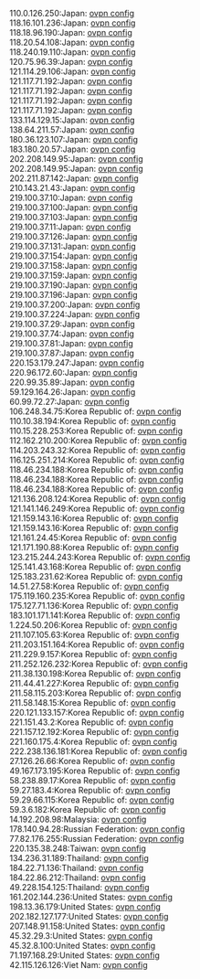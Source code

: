 110.0.126.250:Japan: [ovpn config](vpn/110_0_126_250.ovpn)  
118.16.101.236:Japan: [ovpn config](vpn/118_16_101_236.ovpn)  
118.18.96.190:Japan: [ovpn config](vpn/118_18_96_190.ovpn)  
118.20.54.108:Japan: [ovpn config](vpn/118_20_54_108.ovpn)  
118.240.19.110:Japan: [ovpn config](vpn/118_240_19_110.ovpn)  
120.75.96.39:Japan: [ovpn config](vpn/120_75_96_39.ovpn)  
121.114.29.106:Japan: [ovpn config](vpn/121_114_29_106.ovpn)  
121.117.71.192:Japan: [ovpn config](vpn/121_117_71_192.ovpn)  
121.117.71.192:Japan: [ovpn config](vpn/121_117_71_192.ovpn)  
121.117.71.192:Japan: [ovpn config](vpn/121_117_71_192.ovpn)  
121.117.71.192:Japan: [ovpn config](vpn/121_117_71_192.ovpn)  
133.114.129.15:Japan: [ovpn config](vpn/133_114_129_15.ovpn)  
138.64.211.57:Japan: [ovpn config](vpn/138_64_211_57.ovpn)  
180.36.123.107:Japan: [ovpn config](vpn/180_36_123_107.ovpn)  
183.180.20.57:Japan: [ovpn config](vpn/183_180_20_57.ovpn)  
202.208.149.95:Japan: [ovpn config](vpn/202_208_149_95.ovpn)  
202.208.149.95:Japan: [ovpn config](vpn/202_208_149_95.ovpn)  
202.211.87.142:Japan: [ovpn config](vpn/202_211_87_142.ovpn)  
210.143.21.43:Japan: [ovpn config](vpn/210_143_21_43.ovpn)  
219.100.37.10:Japan: [ovpn config](vpn/219_100_37_10.ovpn)  
219.100.37.100:Japan: [ovpn config](vpn/219_100_37_100.ovpn)  
219.100.37.103:Japan: [ovpn config](vpn/219_100_37_103.ovpn)  
219.100.37.11:Japan: [ovpn config](vpn/219_100_37_11.ovpn)  
219.100.37.126:Japan: [ovpn config](vpn/219_100_37_126.ovpn)  
219.100.37.131:Japan: [ovpn config](vpn/219_100_37_131.ovpn)  
219.100.37.154:Japan: [ovpn config](vpn/219_100_37_154.ovpn)  
219.100.37.158:Japan: [ovpn config](vpn/219_100_37_158.ovpn)  
219.100.37.159:Japan: [ovpn config](vpn/219_100_37_159.ovpn)  
219.100.37.190:Japan: [ovpn config](vpn/219_100_37_190.ovpn)  
219.100.37.196:Japan: [ovpn config](vpn/219_100_37_196.ovpn)  
219.100.37.200:Japan: [ovpn config](vpn/219_100_37_200.ovpn)  
219.100.37.224:Japan: [ovpn config](vpn/219_100_37_224.ovpn)  
219.100.37.29:Japan: [ovpn config](vpn/219_100_37_29.ovpn)  
219.100.37.74:Japan: [ovpn config](vpn/219_100_37_74.ovpn)  
219.100.37.81:Japan: [ovpn config](vpn/219_100_37_81.ovpn)  
219.100.37.87:Japan: [ovpn config](vpn/219_100_37_87.ovpn)  
220.153.179.247:Japan: [ovpn config](vpn/220_153_179_247.ovpn)  
220.96.172.60:Japan: [ovpn config](vpn/220_96_172_60.ovpn)  
220.99.35.89:Japan: [ovpn config](vpn/220_99_35_89.ovpn)  
59.129.164.26:Japan: [ovpn config](vpn/59_129_164_26.ovpn)  
60.99.72.27:Japan: [ovpn config](vpn/60_99_72_27.ovpn)  
106.248.34.75:Korea Republic of: [ovpn config](vpn/106_248_34_75.ovpn)  
110.10.38.194:Korea Republic of: [ovpn config](vpn/110_10_38_194.ovpn)  
110.15.228.253:Korea Republic of: [ovpn config](vpn/110_15_228_253.ovpn)  
112.162.210.200:Korea Republic of: [ovpn config](vpn/112_162_210_200.ovpn)  
114.203.243.32:Korea Republic of: [ovpn config](vpn/114_203_243_32.ovpn)  
116.125.251.214:Korea Republic of: [ovpn config](vpn/116_125_251_214.ovpn)  
118.46.234.188:Korea Republic of: [ovpn config](vpn/118_46_234_188.ovpn)  
118.46.234.188:Korea Republic of: [ovpn config](vpn/118_46_234_188.ovpn)  
118.46.234.188:Korea Republic of: [ovpn config](vpn/118_46_234_188.ovpn)  
121.136.208.124:Korea Republic of: [ovpn config](vpn/121_136_208_124.ovpn)  
121.141.146.249:Korea Republic of: [ovpn config](vpn/121_141_146_249.ovpn)  
121.159.143.16:Korea Republic of: [ovpn config](vpn/121_159_143_16.ovpn)  
121.159.143.16:Korea Republic of: [ovpn config](vpn/121_159_143_16.ovpn)  
121.161.24.45:Korea Republic of: [ovpn config](vpn/121_161_24_45.ovpn)  
121.171.190.88:Korea Republic of: [ovpn config](vpn/121_171_190_88.ovpn)  
123.215.244.243:Korea Republic of: [ovpn config](vpn/123_215_244_243.ovpn)  
125.141.43.168:Korea Republic of: [ovpn config](vpn/125_141_43_168.ovpn)  
125.183.231.62:Korea Republic of: [ovpn config](vpn/125_183_231_62.ovpn)  
14.51.27.58:Korea Republic of: [ovpn config](vpn/14_51_27_58.ovpn)  
175.119.160.235:Korea Republic of: [ovpn config](vpn/175_119_160_235.ovpn)  
175.127.71.136:Korea Republic of: [ovpn config](vpn/175_127_71_136.ovpn)  
183.101.171.141:Korea Republic of: [ovpn config](vpn/183_101_171_141.ovpn)  
1.224.50.206:Korea Republic of: [ovpn config](vpn/1_224_50_206.ovpn)  
211.107.105.63:Korea Republic of: [ovpn config](vpn/211_107_105_63.ovpn)  
211.203.151.164:Korea Republic of: [ovpn config](vpn/211_203_151_164.ovpn)  
211.229.9.157:Korea Republic of: [ovpn config](vpn/211_229_9_157.ovpn)  
211.252.126.232:Korea Republic of: [ovpn config](vpn/211_252_126_232.ovpn)  
211.38.130.198:Korea Republic of: [ovpn config](vpn/211_38_130_198.ovpn)  
211.44.41.227:Korea Republic of: [ovpn config](vpn/211_44_41_227.ovpn)  
211.58.115.203:Korea Republic of: [ovpn config](vpn/211_58_115_203.ovpn)  
211.58.148.15:Korea Republic of: [ovpn config](vpn/211_58_148_15.ovpn)  
220.121.133.157:Korea Republic of: [ovpn config](vpn/220_121_133_157.ovpn)  
221.151.43.2:Korea Republic of: [ovpn config](vpn/221_151_43_2.ovpn)  
221.157.12.192:Korea Republic of: [ovpn config](vpn/221_157_12_192.ovpn)  
221.160.175.4:Korea Republic of: [ovpn config](vpn/221_160_175_4.ovpn)  
222.238.136.181:Korea Republic of: [ovpn config](vpn/222_238_136_181.ovpn)  
27.126.26.66:Korea Republic of: [ovpn config](vpn/27_126_26_66.ovpn)  
49.167.173.195:Korea Republic of: [ovpn config](vpn/49_167_173_195.ovpn)  
58.238.89.17:Korea Republic of: [ovpn config](vpn/58_238_89_17.ovpn)  
59.27.183.4:Korea Republic of: [ovpn config](vpn/59_27_183_4.ovpn)  
59.29.66.115:Korea Republic of: [ovpn config](vpn/59_29_66_115.ovpn)  
59.3.6.182:Korea Republic of: [ovpn config](vpn/59_3_6_182.ovpn)  
14.192.208.98:Malaysia: [ovpn config](vpn/14_192_208_98.ovpn)  
178.140.94.28:Russian Federation: [ovpn config](vpn/178_140_94_28.ovpn)  
77.82.176.255:Russian Federation: [ovpn config](vpn/77_82_176_255.ovpn)  
220.135.38.248:Taiwan: [ovpn config](vpn/220_135_38_248.ovpn)  
134.236.31.189:Thailand: [ovpn config](vpn/134_236_31_189.ovpn)  
184.22.71.136:Thailand: [ovpn config](vpn/184_22_71_136.ovpn)  
184.22.86.212:Thailand: [ovpn config](vpn/184_22_86_212.ovpn)  
49.228.154.125:Thailand: [ovpn config](vpn/49_228_154_125.ovpn)  
161.202.144.236:United States: [ovpn config](vpn/161_202_144_236.ovpn)  
198.13.36.179:United States: [ovpn config](vpn/198_13_36_179.ovpn)  
202.182.127.177:United States: [ovpn config](vpn/202_182_127_177.ovpn)  
207.148.91.158:United States: [ovpn config](vpn/207_148_91_158.ovpn)  
45.32.29.3:United States: [ovpn config](vpn/45_32_29_3.ovpn)  
45.32.8.100:United States: [ovpn config](vpn/45_32_8_100.ovpn)  
71.197.168.29:United States: [ovpn config](vpn/71_197_168_29.ovpn)  
42.115.126.126:Viet Nam: [ovpn config](vpn/42_115_126_126.ovpn)  
